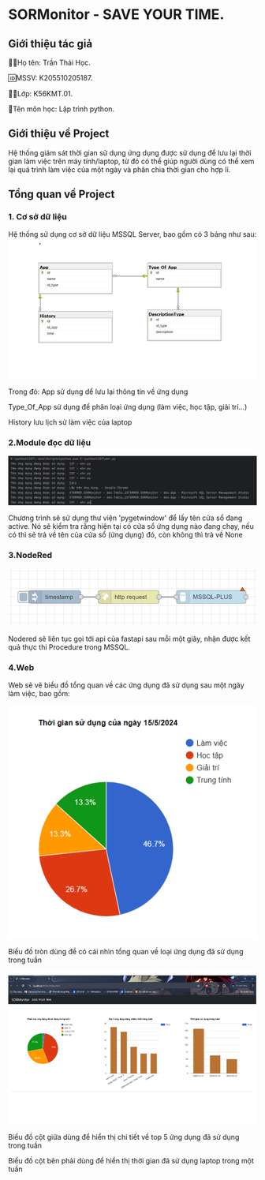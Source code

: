 # SORMonitor - SAVE YOUR TIME.
## Giới thiệu tác giả 

👨‍🔬Họ tên: Trần Thái Học.

🆔MSSV: K205510205187.

🧑‍🏫Lớp: K56KMT.01.

📖Tên môn học: Lập trình python.

## Giới thiệu về Project
Hệ thống giám sát thời gian sử dụng ứng dụng được sử dụng để lưu lại thời gian làm việc trên máy tính/laptop, từ đó có thể giúp người dùng có thể xem lại quá trình làm việc của một ngày và phân chia thời gian cho hợp lí.

## Tổng quan về Project
### 1. Cơ sở dữ liệu
Hệ thống sử dụng cơ sở dữ liệu MSSQL Server, bao gồm có 3 bảng như sau:
[![SORMonitor](./introduce/sql.PNG)](https://www.facebook.com/hidb1407/)

Trong đó: App sử dụng dể lưu lại thông tin về ứng dụng

Type_Of_App sử dụng để phân loại ứng dụng (làm việc, học tập, giải trí...)

History lưu lịch sử làm việc của laptop

### 2.Module đọc dữ liệu
[![SORMonitor](./introduce/fastapi.PNG)](https://www.facebook.com/hidb1407/)

Chương trình sẽ sử dụng thư viện 'pygetwindow' để lấy tên cửa sổ đang active. Nó sẽ kiểm tra rằng hiện tại có cửa sổ ứng dụng nào đang chạy, nếu có thì sẽ trả về tên của cửa sổ (ứng dụng) đó, còn không thì trả về None

### 3.NodeRed
[![SORMonitor](./introduce/nodered.jpg)](https://www.facebook.com/hidb1407/)

Nodered sẽ liên tục gọi tới api của fastapi sau mỗi một giây, nhận được kết quả thực thi Procedure trong MSSQL.

### 4.Web
Web sẽ vẽ biểu đồ tổng quan về các ứng dụng đã sử dụng sau một ngày làm việc, bao gồm:

[![SORMonitor](./introduce/piechart.PNG)](https://www.facebook.com/hidb1407/)

Biểu đồ tròn dùng để có cái nhìn tổng quan về loại ứng dụng đã sử dụng trong tuần 

[![SORMonitor](./introduce/linechart.PNG)](https://www.facebook.com/hidb1407/)

Biểu đồ cột giữa dùng để hiển thị chi tiết về top 5 ứng dụng đã sử dụng trong tuần

Biểu đồ cột bên phải dùng để hiển thị thời gian đã sử dụng laptop trong một tuần